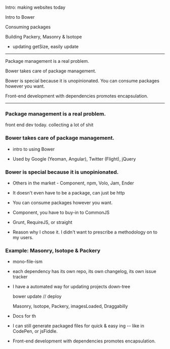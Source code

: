 
Intro: making websites today

Intro to Bower

Consuming packages



Building Packery, Masonry & Isotope

+ updating getSize, easily update

---

Package management is a real problem.

Bower takes care of package management.

Bower is special because it is unopinionated. You can consume packages however you want.

Front-end development with dependencies promotes encapsulation. 

---

### Package management is a real problem.

front end dev today. collecting a lot of shit

### Bower takes care of package management.

+ intro to using Bower

+ Used by Google (Yeoman, Angular), Twitter (Flight), jQuery

### Bower is special because it is unopinionated.

+ Others in the market - Component, npm, Volo, Jam, Ender

+ It doesn't even have to be a package, can just be http

+ You can consume packages however you want.

+ Component, you have to buy-in to CommonJS

+ Grunt, RequireJS, or straight <link>

+ Reason why I chose it. I didn't want to prescribe a methodology on to my users.

### Example: Masonry, Isotope & Packery

+ mono-file-ism

+ each dependency has its own repo, its own changelog, its own issue tracker

+ I have a automated way for updating projects down-tree

    bower update
    // deploy

    Masonry, Isotope, Packery, imagesLoaded, Draggabilly

+ Docs for th

+ I can still generate packaged files for quick & easy <link>ing -- like in CodePen, or jsFiddle.

+ Front-end development with dependencies promotes encapsulation.
